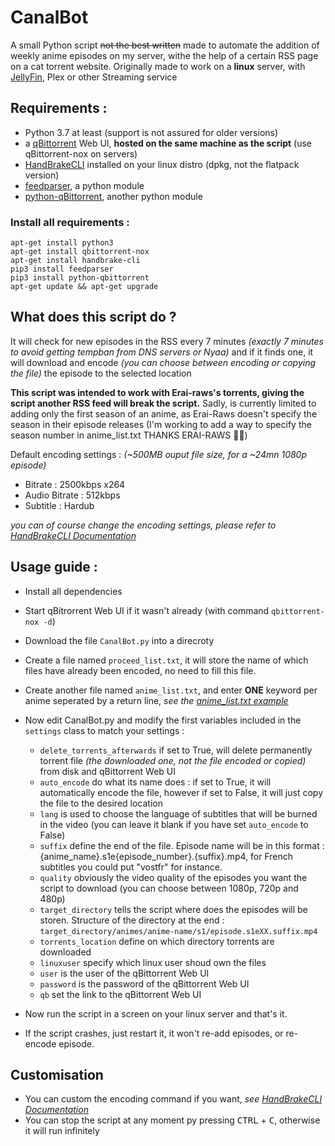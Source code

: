 # CanalBot
A small Python script ~~not the best written~~ made to automate the addition of weekly anime episodes on my server, withe the help of a certain RSS page on a cat torrent website.
Originally made to work on a **linux** server, with [JellyFin](https://github.com/jellyfin/jellyfin), Plex or other Streaming service

## Requirements :
- Python 3.7 at least (support is not assured for older versions)
- a [qBittorrent](https://github.com/qbittorrent/qBittorrent) Web UI, **hosted on the same machine as the script** (use qBittorrent-nox on servers)
- [HandBrakeCLI](https://github.com/HandBrake/HandBrake) installed on your linux distro (dpkg, not the flatpack version)
- [feedparser](https://github.com/kurtmckee/feedparser), a python module
- [python-qBittorrent](https://github.com/v1k45/python-qBittorrent), another python module

### Install all requirements :
```
apt-get install python3
apt-get install qbittorrent-nox
apt-get install handbrake-cli
pip3 install feedparser
pip3 install python-qbittorrent
apt-get update && apt-get upgrade
```

## What does this script do ?
It will check for new episodes in the RSS every 7 minutes *(exactly 7 minutes to avoid getting tempban from DNS servers or Nyaa)* and if it finds one, it will download and encode *(you can choose between encoding or copying the file)* the episode to the selected location

**This script was intended to work with Erai-raws's torrents, giving the script another RSS feed will break the script.**
Sadly, is currently limited to adding only the first season of an anime, as Erai-Raws doesn't specify the season in their episode releases (I'm working to add a way to specify the season number in anime_list.txt THANKS ERAI-RAWS 👏👏)

Default encoding settings : *(~500MB ouput file size, for a ~24mn 1080p episode)*
- Bitrate : 2500kbps x264
- Audio Bitrate : 512kbps 
- Subtitle : Hardub

*you can of course change the encoding settings, please refer to [HandBrakeCLI Documentation](https://handbrake.fr/docs/en/latest/cli/cli-options.html)*

## Usage guide :
- Install all dependencies
- Start qBitrorrent Web UI if it wasn't already (with command `qbittorrent-nox -d`)
- Download the file `CanalBot.py` into a direcroty
- Create a file named `proceed_list.txt`, it will store the name of which files have already been encoded, no need to fill this file.
- Create another file named `anime_list.txt`, and enter **ONE** keyword per anime seperated by a return line, *see the [anime_list.txt example](https://github.com/YazZHh/CanalBot/blob/main/anime_list.txt)*
- Now edit CanalBot.py and modify the first variables included in the `settings` class to match your settings :
  * `delete_torrents_afterwards` if set to True, will delete permanently torrent file *(the downloaded one, not the file encoded or copied)* from disk and qBittorrent Web UI
  * `auto_encode` do what its name does : if set to True, it will automatically encode the file, however if set to False, it will just copy the file to the desired location
  * `lang` is used to choose the language of subtitles that will be burned in the video (you can leave it blank if you have set `auto_encode` to False)
  * `suffix` define the end of the file. Episode name will be in this format : {anime_name}.s1e{episode_number}.{suffix}.mp4, for French subtitles you could put "vostfr" for instance.
  * `quality` obviously the video quality of the episodes you want the script to download (you can choose between 1080p, 720p and 480p)
  * `target_directory` tells the script where does the episodes will be storen. Structure of the directory at the end : `target_directory/animes/anime-name/s1/episode.s1eXX.suffix.mp4`
  * `torrents_location` define on which directory torrents are downloaded
  * `linuxuser` specify which linux user shoud own the files
  * `user` is the user of the qBittorrent Web UI
  * `password` is the password of the qBittorrent Web UI
  * `qb` set the link to the qBittorrent Web UI

- Now run the script in a screen on your linux server and that's it.
- If the script crashes, just restart it, it won't re-add episodes, or re-encode episode.

## Customisation
- You can custom the encoding command if you want, *see [HandBrakeCLI Documentation](https://handbrake.fr/docs/en/latest/cli/cli-options.html)*
- You can stop the script at any moment py pressing <kbd>CTRL</kbd> + <kbd>C</kbd>, otherwise it will run infinitely
